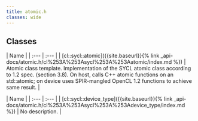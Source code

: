 ```yaml
---
title: atomic.h
classes: wide
---
```

## Classes

  | Name |
| :--- | :--- |
| [cl::sycl::atomic]({{site.baseurl}}{% link _api-docs/atomic.h/cl%253A%253Asycl%253A%253Aatomic/index.md %}) | Atomic class template. Implementation of the SYCL atomic class according to 1.2 spec. (section 3.8). On host, calls C++ atomic functions on an std::atomic; on device uses SPIR-mangled OpenCL 1.2 functions to achieve same result. |


  | Name |
| :--- | :--- |
| [cl::sycl::device\_type]({{site.baseurl}}{% link _api-docs/atomic.h/cl%253A%253Asycl%253A%253Adevice_type/index.md %}) | No description. |

